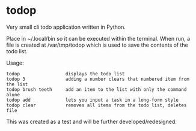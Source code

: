 # todop
Very small cli todo application written in Python.

Place in ~/.local/bin so it can be executed within the terminal. When run, a file is created at /var/tmp/todop which is used to save the contents of the todo list.

Usage:
```
todop                 displays the todo list
todop 3               adding a number clears that numbered item from the list
todop brush teeth     add an item to the list with only the command alone
todop add             lets you input a task in a long-form style
todop clear           removes all items from the todo list, deletes file
```

This was created as a test and will be further developed/redesigned.
